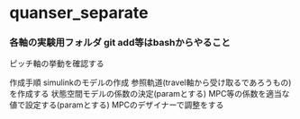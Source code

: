 # quanser_separate
### 各軸の実験用フォルダ git add等はbashからやること

ピッチ軸の挙動を確認する

作成手順
simulinkのモデルの作成
参照軌道(travel軸から受け取るであろうもの)を作成する
状態空間モデルの係数の決定(paramとする)
MPC等の係数を適当な値で設定する(paramとする)
MPCのデザイナーで調整をする


